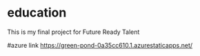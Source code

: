 # education
This is my final project for Future Ready Talent

#azure link https://green-pond-0a35cc610.1.azurestaticapps.net/

